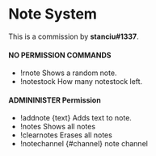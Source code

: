 # Note System   
This is a commission by **stanciu#1337**.    

#### NO PERMISSION COMMANDS
* !rnote Shows a random note.
* !notestock How many notestock left.

#### ADMININISTER Permission
* !addnote {text} Adds text to note.
* !notes Shows all notes
* !clearnotes Erases all notes
* !notechannel {#channel} note channel
